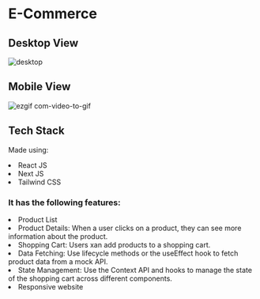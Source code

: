 # E-Commerce
## Desktop View
![desktop](https://github.com/gweryf/ecom/assets/105338002/4fb0ca40-e66a-4aa9-b843-c7749d551362)

## Mobile View
![ezgif com-video-to-gif](https://github.com/gweryf/ecom/assets/105338002/0899ffaf-82a0-41f1-8ba1-f5b77ce2b221)


## Tech Stack 
Made using:
<li>React JS</li>
<li>Next JS</li>
<li>Tailwind CSS</li>

### It has the following features:
<li>Product List</li>
<li>Product Details: When a user clicks on a product, they can see more information about the product.</li>
<li>Shopping Cart: Users xan add products to a shopping cart.</li>
<li>Data Fetching: Use lifecycle methods or the useEffect hook to fetch product data from a mock API.</li>
<li>State Management: Use the Context API and hooks to manage the state of the shopping cart across different components. </li>
<li>Responsive website</li>
